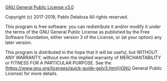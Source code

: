 [GNU General Public License v3.0](LICENSE-GPLv3)

Copyright (c) 2017-2019, Pablo Delaloza
All rights reserved.

This program is free software: you can redistribute it and/or modify
it under the terms of the GNU General Public License as published by
the Free Software Foundation, either version 3 of the License, or
(at your option) any later version.

This program is distributed in the hope that it will be useful,
but WITHOUT ANY WARRANTY; without even the implied warranty of
MERCHANTABILITY or FITNESS FOR A PARTICULAR PURPOSE.  See the
[https://www.gnu.org/licenses/quick-guide-gplv3.html](GNU General Public License) for more details.

